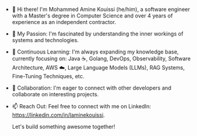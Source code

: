 - 👋 Hi there! I'm Mohammed Amine Kouissi (he/him), a software engineer with a Master's degree in Computer Science and over 4 years of experience as an independent contractor.
- 👀 My Passion: I'm fascinated by understanding the inner workings of systems and technologies.
- 🌱 Continuous Learning: I'm always expanding my knowledge base, currently focusing on: Java ☕, Golang, DevOps, Observability, Software Architecture, AWS ☁️, Large Language Models (LLMs), RAG Systems, Fine-Tuning Techniques, etc.
- 💞️ Collaboration: I'm eager to connect with other developers and collaborate on interesting projects.
- 📫 Reach Out:  Feel free to connect with me on LinkedIn: https://linkedin.com/in/laminekouissi.

    Let's build something awesome together!
